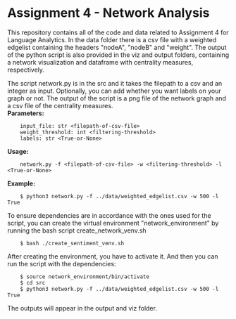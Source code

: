 # Assignment 4 - Network Analysis
This repository contains all of the code and data related to Assignment 4 for Language Analytics.
In the data folder there is a csv file with a weighted edgelist containing the headers "nodeA", "nodeB" and "weight". 
The output of the python script is also provided in the viz and output folders, containing a network visualization and dataframe with centrality measures, respectively.

The script network.py is in the src and it takes the filepath to a csv and an integer as input. Optionally, you can add whether you want labels on your graph or not.
The output of the script is a png file of the network graph and a csv file of the centrality measures. <br>
__Parameters:__ <br>
```
    input_file: str <filepath-of-csv-file>
    weight_threshold: int <filtering-threshold>
    labels: str <True-or-None>
```
    
__Usage:__ <br>
```
    network.py -f <filepath-of-csv-file> -w <filtering-threshold> -l <True-or-None>
```
    
__Example:__ <br>
```
    $ python3 network.py -f ../data/weighted_edgelist.csv -w 500 -l True
```

To ensure dependencies are in accordance with the ones used for the script, you can create the virtual environment "network_environment" by running the bash script create_network_venv.sh
```
    $ bash ./create_sentiment_venv.sh
```
After creating the environment, you have to activate it. And then you can run the script with the dependencies:
```
    $ source network_environment/bin/activate
    $ cd src
    $ python3 network.py -f ../data/weighted_edgelist.csv -w 500 -l True
```
The outputs will appear in the output and viz folder.

